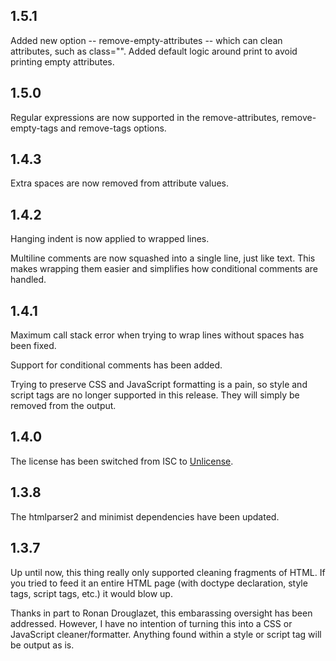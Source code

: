 1.5.1
-----

Added new option -- remove-empty-attributes -- which can clean attributes,
such as class="". Added default logic around print to avoid printing empty
attributes.

1.5.0
-----

Regular expressions are now supported in the remove-attributes,
remove-empty-tags and remove-tags options.

1.4.3
-----

Extra spaces are now removed from attribute values.

1.4.2
-----

Hanging indent is now applied to wrapped lines.

Multiline comments are now squashed into a single line, just like text. This
makes wrapping them easier and simplifies how conditional comments are handled.

1.4.1
-----

Maximum call stack error when trying to wrap lines without spaces has been
fixed.

Support for conditional comments has been added.

Trying to preserve CSS and JavaScript formatting is a pain, so style and
script tags are no longer supported in this release. They will simply be
removed from the output.

1.4.0
-----

The license has been switched from ISC to [Unlicense](http://unlicense.org).

1.3.8
-----

The htmlparser2 and minimist dependencies have been updated.

1.3.7
-----

Up until now, this thing really only supported cleaning fragments of HTML. If
you tried to feed it an entire HTML page (with doctype declaration, style
tags, script tags, etc.) it would blow up.

Thanks in part to Ronan Drouglazet, this embarassing oversight has been
addressed. However, I have no intention of turning this into a CSS or
JavaScript cleaner/formatter. Anything found within a style or script tag will
be output as is.

